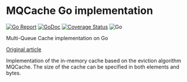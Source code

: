 # MQCache Go implementation
[![Go Report](https://goreportcard.com/badge/github.com/satmaelstorm/mqcache)](https://goreportcard.com/report/github.com/satmaelstorm/fasthttp) 
[![GoDoc](https://godoc.org/github.com/satmaelstorm/mqcache?status.svg)](http://godoc.org/github.com/satmaelstorm/mqcache)
[![Coverage Status](https://coveralls.io/repos/github/satmaelstorm/mqcache/badge.svg?branch=master)](https://coveralls.io/github/satmaelstorm/mqcache?branch=master) 
![Go](https://github.com/satmaelstorm/mqcache/workflows/Go/badge.svg)

Multi-Queue Cache implementation on Go

[Original article](https://www.usenix.org/legacy/events/usenix01/full_papers/zhou/zhou.pdf)

Implementation of the in-memory cache based on the eviction algorithm MQCache. 
The size of the cache can be specified in both elements and bytes.
